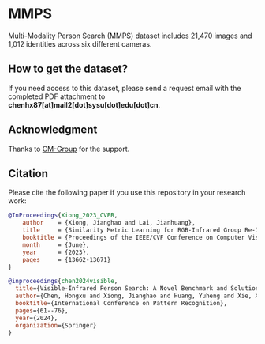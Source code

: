 # MMPS


Multi-Modality Person Search (MMPS) dataset includes 21,470 images and 1,012 identities across six different cameras.


## How to get the dataset?


If you need access to this dataset, please send a request email with the completed PDF attachment to **chenhx87[at]mail2[dot]sysu[dot]edu[dot]cn**.


## Acknowledgment


Thanks to [CM-Group](https://github.com/WhollyOat/CM-Group) for the support.




## Citation


Please cite the following paper if you use this repository in your research work:

```bibtex
@InProceedings{Xiong_2023_CVPR,
    author    = {Xiong, Jianghao and Lai, Jianhuang},
    title     = {Similarity Metric Learning for RGB-Infrared Group Re-Identification},
    booktitle = {Proceedings of the IEEE/CVF Conference on Computer Vision and Pattern Recognition (CVPR)},
    month     = {June},
    year      = {2023},
    pages     = {13662-13671}
}

@inproceedings{chen2024visible,
  title={Visible-Infrared Person Search: A Novel Benchmark and Solution},
  author={Chen, Hongxu and Xiong, Jianghao and Huang, Yuheng and Xie, Xiaohua and Lai, Jian-Huang},
  booktitle={International Conference on Pattern Recognition},
  pages={61--76},
  year={2024},
  organization={Springer}
}